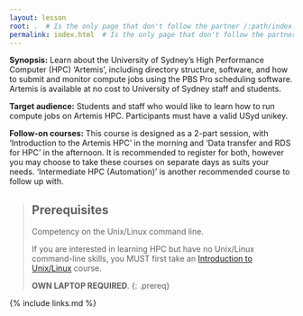 ```yaml
---
layout: lesson
root: .  # Is the only page that don't follow the partner /:path/index.html
permalink: index.html  # Is the only page that don't follow the partner /:path/index.html
---
```


**Synopsis:** Learn about the University of Sydney’s High Performance Computer (HPC) ‘Artemis’, including directory structure, software, and how to submit and monitor compute jobs using the PBS Pro scheduling software. Artemis is available at no cost to University of Sydney staff and students.

**Target audience:** Students and staff who would like to learn how to run compute jobs on Artemis HPC. Participants must have a valid USyd unikey.

**Follow-on courses:** This course is designed as a 2-part session, with ‘Introduction to the Artemis HPC’ in the morning and ‘Data transfer and RDS for HPC’ in the afternoon. It is recommended to register for both, however you may choose to take these courses on separate days as suits your needs. ‘Intermediate HPC (Automation)’ is another recommended course to follow up with.

> ## Prerequisites
> Competency on the Unix/Linux command line.
>
> If you are interested in learning HPC but have no Unix/Linux command-line skills, you MUST first take an [Introduction to Unix/Linux](https://intersect.org.au/training/course/unix) course.
>
> **OWN LAPTOP REQUIRED**.
{: .prereq}

{% include links.md %}
